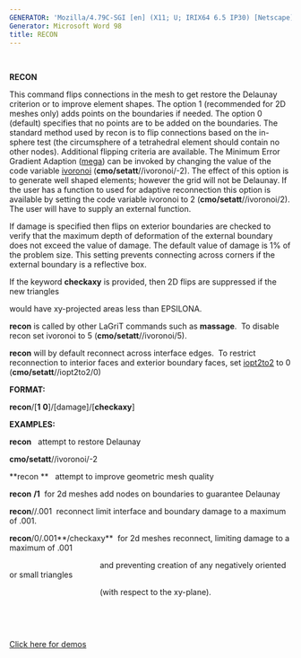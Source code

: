 ```yaml
---
GENERATOR: 'Mozilla/4.79C-SGI [en] (X11; U; IRIX64 6.5 IP30) [Netscape]'
Generator: Microsoft Word 98
title: RECON
---
```


 

 **RECON**

  This command flips connections in the mesh to get restore the
  Delaunay criterion or to improve element shapes. The option 1
  (recommended for 2D meshes only) adds points on the boundaries if
  needed. The option 0 (default) specifies that no points are to be
  added on the boundaries. The standard method used by recon is to
  flip connections based on the in-sphere test (the circumsphere of a
  tetrahedral element should contain no other nodes). Additional
  flipping criteria are available. The Minimum Error Gradient Adaption
  ([mega](RADAPT.md)) can be invoked by changing the value of the
  code variable [ivoronoi](meshobject.md)
  (**cmo/setatt**//ivoronoi/-2). The effect of this option is to
  generate well shaped elements; however the grid will not be
  Delaunay. If the user has a function to used for adaptive
  reconnection this option is available by setting the code variable
  ivoronoi to 2 (**cmo/setatt**//ivoronoi/2). The user will have to
  supply an external function.

  If damage is specified then flips on exterior boundaries are checked
  to verify that the maximum depth of deformation of the external
  boundary does not exceed the value of damage. The default value of
  damage is 1% of the problem size. This setting prevents connecting
  across corners if the external boundary is a reflective box.
 
  If the keyword **checkaxy** is provided, then 2D flips are
  suppressed if the new triangles

  would have xy-projected areas less than EPSILONA.
 
  **recon** is called by other LaGriT commands such as **massage**. 
  To disable recon set ivoronoi to 5 (**cmo/setatt**//ivoronoi/5).
 
  **recon** will by default reconnect across interface edges.  To
  restrict reconnection to interior faces and exterior boundary faces,
  set [iopt2to2](meshobject.md) to 0 (**cmo/setatt**//iopt2to2/0)

 **FORMAT:**

  **recon**/[**1** **0**]/[damage]/[**checkaxy**]

 **EXAMPLES:**

  **recon**   attempt to restore Delaunay
 
  **cmo/setatt**//ivoronoi/-2
 
  **recon **   attempt to improve geometric mesh quality
 
  **recon** **/1**  for 2d meshes add nodes on boundaries to guarantee
  Delaunay
 
  **recon**//.001  reconnect limit interface and boundary damage to a
  maximum of .001.
 
  **recon**/0/.001**/checkaxy**  for 2d meshes reconnect, limiting
  damage to a maximum of .001

                                           and preventing creation of
  any negatively oriented or small triangles

                                           (with respect to the
  xy-plane).

   

   

 [Click here for demos](demos/2d_recon/test/md/main_2d_recon.md)

   

